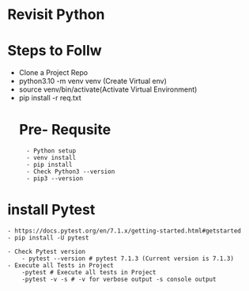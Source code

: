 # Revisit Python

# Steps to Follw
- Clone a Project Repo
- python3.10 -m venv venv (Create Virtual env)
- source venv/bin/activate(Activate Virtual Environment)
- pip install -r req.txt
    # Pre- Requsite
        - Python setup
        - venv install
        - pip install
        - Check Python3 --version
        - pip3 --version

# install Pytest
    - https://docs.pytest.org/en/7.1.x/getting-started.html#getstarted
    - pip install -U pytest

    - Check Pytest version
        - pytest --version # pytest 7.1.3 (Current version is 7.1.3)
    - Execute all Tests in Project 
        -pytest # Execute all tests in Project
        -pytest -v -s # -v for verbose output -s console output